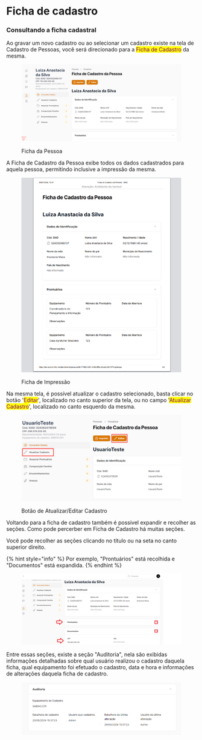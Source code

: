 # Ficha de cadastro

### Consultando a ficha cadastral

Ao gravar um novo cadastro ou ao selecionar um cadastro existe na tela de Cadastro de Pessoas, você será direcionado para a <mark style="color:purple;">Ficha de Cadastro</mark> da mesma.

<figure><img src="../.gitbook/assets/image (3) (1) (1).png" alt=""><figcaption><p>Ficha da Pessoa</p></figcaption></figure>

A Ficha de Cadastro da Pessoa exibe todos os dados cadastrados para aquela pessoa, permitindo inclusive a impressão da mesma.

<figure><img src="../.gitbook/assets/image (2) (1) (1) (1).png" alt=""><figcaption><p>Ficha de Impressão</p></figcaption></figure>



Na mesma tela, é possível atualizar o cadastro selecionado, basta clicar no botão '<mark style="color:purple;">Editar</mark>', localizado no canto superior da tela, ou no campo '<mark style="color:purple;">Atualizar Cadastro</mark>', localizado no canto esquerdo da mesma.



<figure><img src="../.gitbook/assets/image (42).png" alt=""><figcaption><p>Botão de Atualizar/Editar  Cadastro</p></figcaption></figure>

Voltando para a ficha de cadastro também é possivel expandir e recolher as seções. Como pode percerber em Ficha de Cadastro há muitas seções.&#x20;

Você pode recolher as seções clicando no título ou na seta no canto superior direito.&#x20;

{% hint style="info" %}
Por exemplo, "Prontuários" está recolhida e "Documentos" está expandida.
{% endhint %}

<figure><img src="../.gitbook/assets/image (3) (1).png" alt=""><figcaption></figcaption></figure>



Entre essas seções, existe a seção "Auditoria", nela são exibidas informações detalhadas sobre qual usuário realizou o cadastro daquela ficha, qual equipamento foi efetuado o cadastro, data e hora  e informações de alterações daquela ficha de cadastro.

<figure><img src="../.gitbook/assets/image (4) (1).png" alt=""><figcaption></figcaption></figure>
